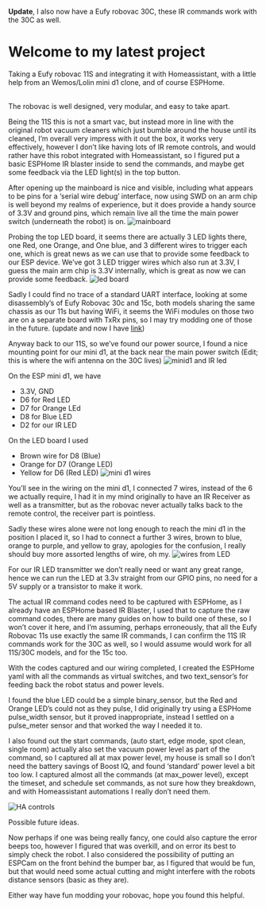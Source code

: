 <b>Update</b>, I also now have a Eufy robovac 30C, these IR commands work with the 30C as well.

<h1>Welcome to my latest project</h1> Taking a Eufy robovac 11S and integrating it with Homeassistant, with a little help from an Wemos/Lolin mini d1 clone, and of course ESPHome.

<br>The robovac is well designed, very modular, and easy to take apart.

Being the 11S this is not a smart vac, but instead more in line with the original robot vacuum cleaners which just bumble around the house until its cleaned, I’m overall very impress with it out the box, it works very effectively, however I don’t like having lots of IR remote controls, and would rather have this robot integrated with Homeassistant, so I figured put a basic ESPHome IR blaster inside to send the commands, and maybe get some feedback via the LED light(s) in the top button.


After opening up the mainboard is nice and visible, including what appears to be pins for a ‘serial wire debug’ interface, now using SWD on an arm chip is well beyond my realms of experience, but it does provide a handy source of 3.3V and ground pins, which remain live all the time the main power switch (underneath the robot) is on.
![mainboard](/pictures/main_board.jpg)

Probing the top LED board, it seems there are actually 3 LED lights there, one Red, one Orange, and One blue, and 3 different wires to trigger each one, which is great news as we can use that to provide some feedback to our ESP device.
We’ve got 3 LED trigger wires which also run at 3.3V, I guess the main arm chip is 3.3V internally, which is great as now we can provide some feedback.
![led board](/pictures/top_led_panel_wires.jpg)

Sadly I could find no trace of a standard UART interface, looking at some disassembly’s of Eufy Robovac 30c and 15c, both models sharing the same chassis as our 11s but having WiFi, it seems the WiFi modules on those two are on a separate board with TxRx pins, so I may try modding one of those in the future.  (update and now I have [link](https://github.com/sid-the-squid/eufy_robovac_30c))

Anyway back to our 11S, so we’ve found our power source, I found a nice mounting point for our mini d1, at the back near the main power switch (Edit; this is where the wifi antenna on the 30C lives)
![minid1 and IR led](/pictures/mini_d1_and_led_installed.jpg)

On the ESP mini d1, we have
* 3.3V, GND
* D6 for Red LED
* D7 for Orange LEd
* D8 for Blue LED
* D2 for our IR LED

On the LED board I used
* Brown wire for D8 (Blue)
* Orange for D7 (Orange LED)
* Yellow for D6 (Red LED)
![mini d1 wires](/pictures/mini_d1_wires.jpg)

You’ll see in the wiring on the mini d1, I connected 7 wires, instead of the 6 we actually require, I had it in my mind originally to have an IR Receiver as well as a transmitter, but as the robovac never actually talks back to the remote control, the receiver part is pointless.


Sadly these wires alone were not long enough to reach the mini d1 in the position I placed it, so I had to connect a further 3 wires, brown to blue, orange to purple, and yellow to gray, apologies for the confusion, I really should buy more assorted lengths of wire, oh my.
![wires from LED](/pictures/front_view.jpg)

For our IR LED transmitter we don’t really need or want any great range, hence we can run the LED at 3.3v straight from our GPIO pins, no need for a 5V supply or a transistor to make it work.

The actual IR command codes need to be captured with ESPHome, as I already have an ESPHome based IR Blaster, I used that to capture the raw command codes, there are many guides on how to build one of these, so I won’t cover it here, and I’m assuming, perhaps erroneously, that all the Eufy Robovac 11s use exactly the same IR commands, I can confirm the 11S IR commands work for the 30C as well, so I would assume would work for all 11S/30C models, and for the 15c too.

With the codes captured and our wiring completed, I created the ESPHome yaml with all the commands as virtual switches, and two text_sensor’s for feeding back the robot status and power levels.

I found the blue LED could be a simple binary_sensor, but the Red and Orange LED’s could not as they pulse, I did originally try using a ESPHome pulse_width sensor, but it proved inappropriate, instead I settled on a pulse_meter sensor and that worked the way I needed it to.

I also found out the start commands, (auto start, edge mode, spot clean, single room) actually also set the vacuum power level as part of the command, so I captured all at max power level, my house is small so I don’t need the battery savings of Boost IQ, and found ‘standard’ power level a bit too low.
I captured almost all the commands (at max_power level), except the timeset, and schedule set commands, as not sure how they breakdown, and with Homeassistant automations I really don’t need them.

![HA controls](/pictures/HAcontrols.PNG)


Possible future ideas.

Now perhaps if one was being really fancy, one could also capture the error beeps too, however I figured that was overkill, and on error its best to simply check the robot.
I also considered the possibility of putting an ESPCam on the front behind the bumper bar, as I figured that would be fun, but that would need some actual cutting and might interfere with the robots distance sensors (basic as they are).

Either way have fun modding your robovac, hope you found this helpful.
